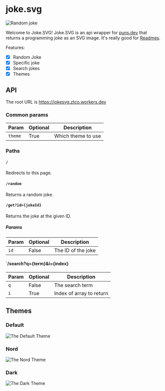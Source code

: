 # joke.svg

![Random joke](https://jokesvg.ztco.workers.dev/random)

Welcome to Joke.SVG! Joke.SVG is an api wrapper for [puns.dev](https://puns.dev) that returns a programming joke as an SVG image. It's really good for [Readmes](https://github.com/ztcollazo).

Features:

- [X] Random Joke
- [X] Specific joke
- [X] Search jokes
- [X] Themes

## API

The root URL is <https://jokesvg.ztco.workers.dev>

### Common params

| Param    | Optional | Description        |
| -------- | -------- | ------------------ |
| `theme`  | True     | Which theme to use |

### Paths

#### `/`

Redirects to this page.

#### `/random`

Returns a random joke.

#### `/get?id={jokeId}`

Returns the joke at the given ID.

##### Params

| Param | Optional | Description        |
| ----- | -------- | ------------------ |
| `id`  | False    | The ID of the joke |

#### `/search?q={term}&i={index}

| Param | Optional | Description              |
| ----- | -------- | ------------------------ |
| `q`   | False    | The search term          |
| `i`   | True     | Index of array to return |

## Themes

### Default

![The Default Theme](https://jokesvg.ztco.workers.dev/random?theme=default)

### Nord

![The Nord Theme](https://jokesvg.ztco.workers.dev/random?theme=nord)

### Dark

![The Dark Theme](https://jokesvg.ztco.workers.dev/random?theme=dark)
